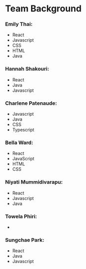 # Team Background

### Emily Thai:
* React
* Javascript
* CSS
* HTML
* Java
  
### Hannah Shakouri:
* React
* Java
* Javascript

### Charlene Patenaude:
* Javascript
* Java
* CSS
* Typescript

### Bella Ward:
* React
* JavaScript
* HTML
* CSS

### Niyati Mummidivarapu:
* React
* Javascript
* Java

### Towela Phiri:
* 

### Sungchae Park:
* React
* Java
* Javascript
